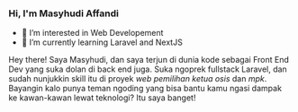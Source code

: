 ### Hi, I'm Masyhudi Affandi

- 👀 I’m interested in Web Developement
- 🌱 I’m currently learning Laravel and NextJS

Hey there! Saya Masyhudi, dan saya terjun di dunia kode sebagai Front End Dev yang suka dolan di back end juga. Suka ngoprek fullstack Laravel, dan sudah nunjukkin skill itu di proyek *web pemilihan ketua osis* dan *mpk*. Bayangin kalo punya teman ngoding yang bisa bantu kamu ngasi dampak ke kawan-kawan lewat teknologi? Itu saya banget!

<!---
masyhudiaffandi/masyhudiaffandi is a ✨ special ✨ repository because its `README.md` (this file) appears on your GitHub profile.
You can click the Preview link to take a look at your changes.
--->
